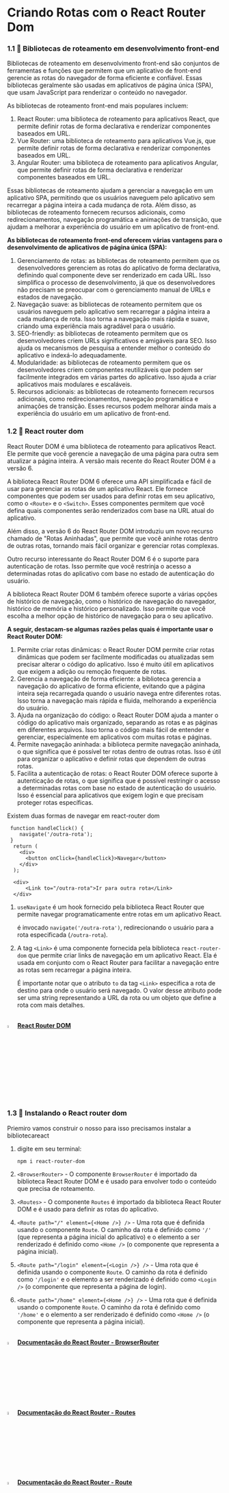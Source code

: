 <h1>Criando Rotas com o React Router Dom</h1>

<h3>1.1 👣 Bibliotecas de roteamento em desenvolvimento front-end </h3>

Bibliotecas de roteamento em desenvolvimento front-end são conjuntos de ferramentas e funções que permitem que um aplicativo de front-end gerencie as rotas do navegador de forma eficiente e confiável. Essas bibliotecas geralmente são usadas em aplicativos de página única (SPA), que usam JavaScript para renderizar o conteúdo no navegador.

As bibliotecas de roteamento front-end mais populares incluem:

1. React Router: uma biblioteca de roteamento para aplicativos React, que permite definir rotas de forma declarativa e renderizar componentes baseados em URL.
2. Vue Router: uma biblioteca de roteamento para aplicativos Vue.js, que permite definir rotas de forma declarativa e renderizar componentes baseados em URL.
3. Angular Router: uma biblioteca de roteamento para aplicativos Angular, que permite definir rotas de forma declarativa e renderizar componentes baseados em URL.

Essas bibliotecas de roteamento ajudam a gerenciar a navegação em um aplicativo SPA, permitindo que os usuários naveguem pelo aplicativo sem recarregar a página inteira a cada mudança de rota. Além disso, as bibliotecas de roteamento fornecem recursos adicionais, como redirecionamentos, navegação programática e animações de transição, que ajudam a melhorar a experiência do usuário em um aplicativo de front-end.

**As bibliotecas de roteamento front-end oferecem várias vantagens para o desenvolvimento de aplicativos de página única (SPA):**

1. Gerenciamento de rotas: as bibliotecas de roteamento permitem que os desenvolvedores gerenciem as rotas do aplicativo de forma declarativa, definindo qual componente deve ser renderizado em cada URL. Isso simplifica o processo de desenvolvimento, já que os desenvolvedores não precisam se preocupar com o gerenciamento manual de URLs e estados de navegação.
2. Navegação suave: as bibliotecas de roteamento permitem que os usuários naveguem pelo aplicativo sem recarregar a página inteira a cada mudança de rota. Isso torna a navegação mais rápida e suave, criando uma experiência mais agradável para o usuário.
3. SEO-friendly: as bibliotecas de roteamento permitem que os desenvolvedores criem URLs significativos e amigáveis para SEO. Isso ajuda os mecanismos de pesquisa a entender melhor o conteúdo do aplicativo e indexá-lo adequadamente.
4. Modularidade: as bibliotecas de roteamento permitem que os desenvolvedores criem componentes reutilizáveis que podem ser facilmente integrados em várias partes do aplicativo. Isso ajuda a criar aplicativos mais modulares e escaláveis.
5. Recursos adicionais: as bibliotecas de roteamento fornecem recursos adicionais, como redirecionamentos, navegação programática e animações de transição. Esses recursos podem melhorar ainda mais a experiência do usuário em um aplicativo de front-end.

<h3>1.2 👣 React router dom </h3>

React Router DOM é uma biblioteca de roteamento para aplicativos React. Ele permite que você gerencie a navegação de uma página para outra sem atualizar a página inteira. A versão mais recente do React Router DOM é a versão 6.

A biblioteca React Router DOM 6 oferece uma API simplificada e fácil de usar para gerenciar as rotas de um aplicativo React. Ele fornece componentes que podem ser usados para definir rotas em seu aplicativo, como o `<Route>` e o `<Switch>`. Esses componentes permitem que você defina quais componentes serão renderizados com base na URL atual do aplicativo.

Além disso, a versão 6 do React Router DOM introduziu um novo recurso chamado de "Rotas Aninhadas", que permite que você aninhe rotas dentro de outras rotas, tornando mais fácil organizar e gerenciar rotas complexas.

Outro recurso interessante do React Router DOM 6 é o suporte para autenticação de rotas. Isso permite que você restrinja o acesso a determinadas rotas do aplicativo com base no estado de autenticação do usuário.

A biblioteca React Router DOM 6 também oferece suporte a várias opções de histórico de navegação, como o histórico de navegação do navegador, histórico de memória e histórico personalizado. Isso permite que você escolha a melhor opção de histórico de navegação para o seu aplicativo.

 **A seguir, destacam-se algumas razões pelas quais é importante usar o React Router DOM:**

1. Permite criar rotas dinâmicas: o React Router DOM permite criar rotas dinâmicas que podem ser facilmente modificadas ou atualizadas sem precisar alterar o código do aplicativo. Isso é muito útil em aplicativos que exigem a adição ou remoção frequente de rotas.
2. Gerencia a navegação de forma eficiente: a biblioteca gerencia a navegação do aplicativo de forma eficiente, evitando que a página inteira seja recarregada quando o usuário navega entre diferentes rotas. Isso torna a navegação mais rápida e fluida, melhorando a experiência do usuário.
3. Ajuda na organização do código: o React Router DOM ajuda a manter o código do aplicativo mais organizado, separando as rotas e as páginas em diferentes arquivos. Isso torna o código mais fácil de entender e gerenciar, especialmente em aplicativos com muitas rotas e páginas.
4. Permite navegação aninhada: a biblioteca permite navegação aninhada, o que significa que é possível ter rotas dentro de outras rotas. Isso é útil para organizar o aplicativo e definir rotas que dependem de outras rotas.
5. Facilita a autenticação de rotas: o React Router DOM oferece suporte à autenticação de rotas, o que significa que é possível restringir o acesso a determinadas rotas com base no estado de autenticação do usuário. Isso é essencial para aplicativos que exigem login e que precisam proteger rotas específicas.

Existem duas formas de navegar em react-router dom 

```
 function handleClick() {   
 	navigate('/outra-rota');  
 } 
  return (
    <div>
      <button onClick={handleClick}>Navegar</button>
    </div>
  );
```

```
  <div>
      <Link to="/outra-rota">Ir para outra rota</Link>
  </div>
```

1. `useNavigate` é um hook fornecido pela biblioteca React Router que permite navegar programaticamente entre rotas em um aplicativo React.

     é invocado `navigate('/outra-rota')`, redirecionando o usuário para a rota especificada (`/outra-rota`).

2. A tag `<Link>` é uma componente fornecida pela biblioteca `react-router-dom` que permite criar links de navegação em um aplicativo React. Ela é usada em conjunto com o React Router para facilitar a navegação entre as rotas sem recarregar a página inteira.

   É importante notar que o atributo `to` da tag `<Link>` especifica a rota de destino para onde o usuário será navegado. O valor desse atributo pode ser uma string representando a URL da rota ou um objeto que define a rota com mais detalhes.

<br />

<div align="left"><img src="https://i.imgur.com/ey5iP4N.png" title="source: imgur.com" width="4%"/> <a href="https://reactrouter.com/en/main" target="_blank"><b>React Router DOM</b></a></div>

<br />

<h3>1.3 👣 Instalando o React router dom </h3>

Priemiro vamos construir o nosso para isso precisamos instalar a bibliotecareact

1. digite em seu terminal:

   ```
   npm i react-router-dom
   ```


1. `<BrowserRouter>` - O componente `BrowserRouter` é importado da biblioteca React Router DOM e é usado para envolver todo o conteúdo que precisa de roteamento.
2. `<Routes>` - O componente `Routes` é importado da biblioteca React Router DOM e é usado para definir as rotas do aplicativo.
3. `<Route path="/" element={<Home />} />` - Uma rota que é definida usando o componente `Route`. O caminho da rota é definido como `'/'` (que representa a página inicial do aplicativo) e o elemento a ser renderizado é definido como `<Home />` (o componente que representa a página inicial).
4. `<Route path="/login" element={<Login />} />` - Uma rota que é definida usando o componente `Route`. O caminho da rota é definido como `'/login'` e o elemento a ser renderizado é definido como `<Login />` (o componente que representa a página de login).
5. `<Route path="/home" element={<Home />} />` - Uma rota que é definida usando o componente `Route`. O caminho da rota é definido como `'/home'` e o elemento a ser renderizado é definido como `<Home />` (o componente que representa a página inicial).

<br />

<div align="left"><img src="https://i.imgur.com/ey5iP4N.png" title="source: imgur.com" width="4%"/> <a href="https://reactrouter.com/en/main/router-components/browser-router" target="_blank"><b>Documentação do React Router - BrowserRouter</b></a></div>

<div align="left"><img src="https://i.imgur.com/ey5iP4N.png" title="source: imgur.com" width="4%"/> <a href="https://reactrouter.com/en/main/components/routes" target="_blank"><b>Documentação do React Router - Routes</b></a></div>

<div align="left"><img src="https://i.imgur.com/ey5iP4N.png" title="source: imgur.com" width="4%"/> <a href="https://reactrouter.com/en/main/route/route" target="_blank"><b>Documentação do React Router - Route</b></a></div>

<br />